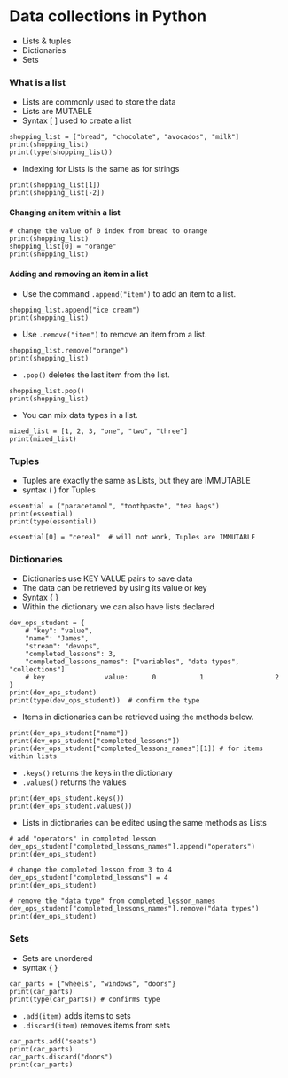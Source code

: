 # Data collections in Python

- Lists & tuples
- Dictionaries
- Sets

### What is a list 
- Lists are commonly used to store the data
- Lists are MUTABLE 
- Syntax [ ] used to create a list
```
shopping_list = ["bread", "chocolate", "avocados", "milk"]
print(shopping_list)
print(type(shopping_list))
```
- Indexing for Lists is the same as for strings
```
print(shopping_list[1])
print(shopping_list[-2])
```
#### Changing an item within a list
```
# change the value of 0 index from bread to orange
print(shopping_list)
shopping_list[0] = "orange"
print(shopping_list)
```
#### Adding and removing an item in a list

- Use the command `.append("item")` to add an item to a list.
```
shopping_list.append("ice cream")
print(shopping_list)
```
- Use `.remove("item")` to remove an item from a list.
```
shopping_list.remove("orange")
print(shopping_list)
```
- `.pop()` deletes the last item from the list.
```
shopping_list.pop()
print(shopping_list)
```
- You can mix data types in a list.
```
mixed_list = [1, 2, 3, "one", "two", "three"]
print(mixed_list)
```

### Tuples
- Tuples are exactly the same as Lists, but they are IMMUTABLE
- syntax ( ) for Tuples
```
essential = ("paracetamol", "toothpaste", "tea bags")
print(essential)
print(type(essential))

essential[0] = "cereal"  # will not work, Tuples are IMMUTABLE
```

### Dictionaries

- Dictionaries use KEY VALUE pairs to save data
- The data can be retrieved by using its value or key
- Syntax { }
- Within the dictionary we can also have lists declared
```
dev_ops_student = {
    # "key": "value",
    "name": "James",
    "stream": "devops",
    "completed_lessons": 3,
    "completed_lessons_names": ["variables", "data types", "collections"]
    # key               value:      0           1                  2
}
print(dev_ops_student)
print(type(dev_ops_student))  # confirm the type
```
- Items in dictionaries can be retrieved using the methods below.
```
print(dev_ops_student["name"])
print(dev_ops_student["completed_lessons"])
print(dev_ops_student["completed_lessons_names"][1]) # for items within lists
```
- `.keys()` returns the keys in the dictionary
- `.values()` returns the values
```
print(dev_ops_student.keys())
print(dev_ops_student.values())
```
- Lists in dictionaries can be edited using the same methods as Lists
```
# add "operators" in completed lesson
dev_ops_student["completed_lessons_names"].append("operators")
print(dev_ops_student)

# change the completed lesson from 3 to 4
dev_ops_student["completed_lessons"] = 4
print(dev_ops_student)

# remove the "data type" from completed_lesson_names
dev_ops_student["completed_lessons_names"].remove("data types")
print(dev_ops_student)
```
### Sets
- Sets are unordered
- syntax { }
```
car_parts = {"wheels", "windows", "doors"}
print(car_parts)
print(type(car_parts)) # confirms type
```
- `.add(item)` adds items to sets
- `.discard(item)` removes items from sets
```
car_parts.add("seats")
print(car_parts)
car_parts.discard("doors")
print(car_parts)
```